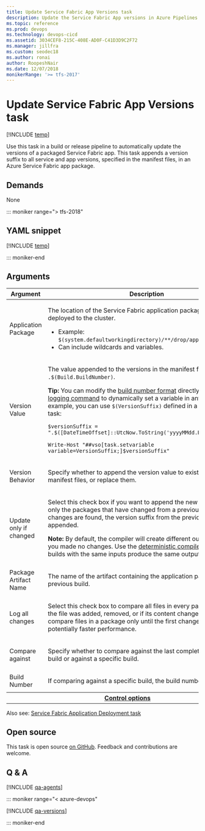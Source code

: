 ```yaml
---
title: Update Service Fabric App Versions task
description: Update the Service Fabric App versions in Azure Pipelines and Team Foundation Server (TFS)
ms.topic: reference
ms.prod: devops
ms.technology: devops-cicd
ms.assetid: 3034CEF8-215C-408E-AD0F-C41D3D9C2F72
ms.manager: jillfra
ms.custom: seodec18
ms.author: ronai
author: RoopeshNair
ms.date: 12/07/2018
monikerRange: '>= tfs-2017'
---
```


# Update Service Fabric App Versions task

[!INCLUDE [temp](../../_shared/version-tfs-2017-rtm.md)]

Use this task in a build or release pipeline to automatically update 
the versions of a packaged Service Fabric app.
This task appends a version suffix to all service and app versions, 
specified in the manifest files, in an Azure Service Fabric app package.

## Demands

None

::: moniker range="> tfs-2018"

## YAML snippet

[!INCLUDE [temp](../_shared/yaml/ServiceFabricUpdateManifestsV2.md)]

::: moniker-end

## Arguments

<table>
<thead>
<tr>
<th>Argument</th>
<th>Description</th>
</tr>
</thead>

<tr>
<td>Application Package</td>
<td>
<p>The location of the Service Fabric application package to be deployed to the cluster.</p>
<ul>
<li>Example: <code>$(system.defaultworkingdirectory)/**/drop/applicationpackage</code></li>
<li>Can include wildcards and variables.</li>
</ul>
</td>
</tr>

<tr>
<td>Version Value</td>
<td>
<p>The value appended to the versions in the manifest files. Default is <code>.$(Build.BuildNumber)</code>.</p>
<p><strong>Tip:</strong> You can modify the <a href="https://go.microsoft.com/fwlink/?LinkId=761520" data-raw-source="[build number format](https://go.microsoft.com/fwlink/?LinkId=761520)">build number format</a> directly or use a <a href="https://go.microsoft.com/fwlink/?LinkId=821347" data-raw-source="[logging command](https://go.microsoft.com/fwlink/?LinkId=821347)">logging command</a> to dynamically set a variable in any format. For example, you can use <code>$(VersionSuffix)</code> defined in a PowerShell task:</p>
<p><code>$versionSuffix = &quot;.$([DateTimeOffset]::UtcNow.ToString(&#39;yyyyMMdd.HHmmss&#39;))&quot;</code></p>
<p><code>Write-Host &quot;##vso[task.setvariable variable=VersionSuffix;]$versionSuffix&quot;</code></p>
</ul>
</td>
</tr>

<tr>
<td>Version Behavior</td>
<td>
<p>Specify whether to append the version value to existing values in the manifest files, or replace them.</p>
</td>
</tr>

<tr>
<td>Update only if changed</td>
<td>
<p>Select this check box if you want to append the new version suffix to only the packages that have changed from a previous build. If no changes are found, the version suffix from the previous build will be appended.</p>
<p><strong>Note:</strong> By default, the compiler will create different outputs even if you made no changes. Use the <a href="https://go.microsoft.com/fwlink/?LinkId=808668" data-raw-source="[deterministic compiler flag](https://go.microsoft.com/fwlink/?LinkId=808668)">deterministic compiler flag</a> to ensure builds with the same inputs produce the same outputs.</p>
</td>
</tr>

<tr>
<td>Package Artifact Name</td>
<td>
<p>The name of the artifact containing the application package from the previous build.</p>
</td>
</tr>

<tr>
<td>Log all changes</td>
<td>
<p>Select this check box to compare all files in every package and log if the file was added, removed, or if its content changed. Otherwise, compare files in a package only until the first change is found for potentially faster performance.</p>
</td>
</tr>

<tr>
<td>Compare against</td>
<td>
<p>Specify whether to compare against the last completed, successful build or against a specific build.</p>
</td>
</tr>

<tr>
<td>Build Number</td>
<td>
<p>If comparing against a specific build, the build number to use.</p>
</td>
</tr>


<tr>
<th style="text-align: center" colspan="2"><a href="~/pipelines/process/tasks.md#controloptions" data-raw-source="[Control options](../../process/tasks.md#controloptions)">Control options</a></th>
</tr>

</table>

Also see: [Service Fabric Application Deployment task](../deploy/service-fabric-deploy.md)

## Open source

This task is open source [on GitHub](https://github.com/Microsoft/azure-pipelines-tasks). Feedback and contributions are welcome.

## Q & A
<!-- BEGINSECTION class="md-qanda" -->

[!INCLUDE [qa-agents](../../_shared/qa-agents.md)]

::: moniker range="< azure-devops"

[!INCLUDE [qa-versions](../../_shared/qa-versions.md)]

::: moniker-end

<!-- ENDSECTION -->
